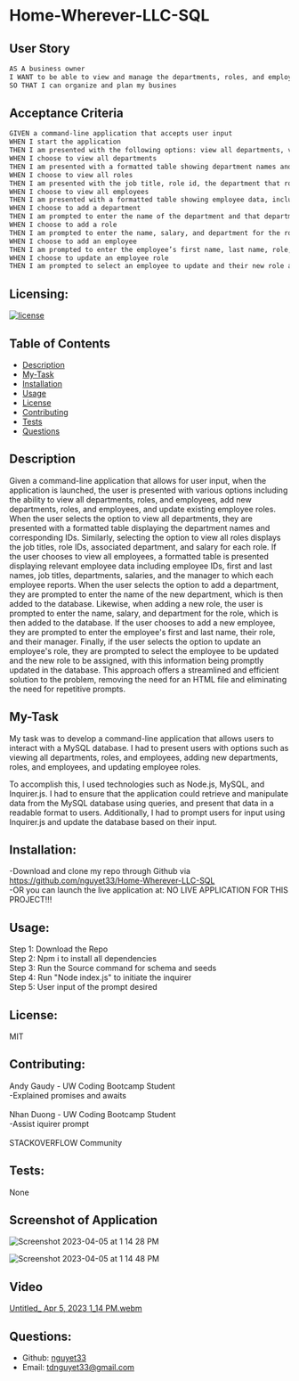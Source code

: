 # Home-Wherever-LLC-SQL

## User Story
```md
AS A business owner
I WANT to be able to view and manage the departments, roles, and employees in my company
SO THAT I can organize and plan my busines
```

## Acceptance Criteria
```md
GIVEN a command-line application that accepts user input
WHEN I start the application
THEN I am presented with the following options: view all departments, view all roles, view all employees, add a department, add a role, add an employee, and update an employee role
WHEN I choose to view all departments
THEN I am presented with a formatted table showing department names and department ids
WHEN I choose to view all roles
THEN I am presented with the job title, role id, the department that role belongs to, and the salary for that role
WHEN I choose to view all employees
THEN I am presented with a formatted table showing employee data, including employee ids, first names, last names, job titles, departments, salaries, and managers that the employees report to
WHEN I choose to add a department
THEN I am prompted to enter the name of the department and that department is added to the database
WHEN I choose to add a role
THEN I am prompted to enter the name, salary, and department for the role and that role is added to the database
WHEN I choose to add an employee
THEN I am prompted to enter the employee’s first name, last name, role, and manager, and that employee is added to the database
WHEN I choose to update an employee role
THEN I am prompted to select an employee to update and their new role and this information is updated in the database 
```

## Licensing:
[![license](https://img.shields.io/badge/license-MIT-blue)](https://shields.io)

## Table of Contents 
- [Description](#description)
- [My-Task](#My-Task)
- [Installation](#installation)
- [Usage](#usage)
- [License](#license)
- [Contributing](#contributing)
- [Tests](#tests)
- [Questions](#questions)

## Description
Given a command-line application that allows for user input, when the application is launched, the user is presented with various options including the ability to view all departments, roles, and employees, add new departments, roles, and employees, and update existing employee roles. When the user selects the option to view all departments, they are presented with a formatted table displaying the department names and corresponding IDs. Similarly, selecting the option to view all roles displays the job titles, role IDs, associated department, and salary for each role. If the user chooses to view all employees, a formatted table is presented displaying relevant employee data including employee IDs, first and last names, job titles, departments, salaries, and the manager to which each employee reports. When the user selects the option to add a department, they are prompted to enter the name of the new department, which is then added to the database. Likewise, when adding a new role, the user is prompted to enter the name, salary, and department for the role, which is then added to the database. If the user chooses to add a new employee, they are prompted to enter the employee's first and last name, their role, and their manager. Finally, if the user selects the option to update an employee's role, they are prompted to select the employee to be updated and the new role to be assigned, with this information being promptly updated in the database. This approach offers a streamlined and efficient solution to the problem, removing the need for an HTML file and eliminating the need for repetitive prompts.


## My-Task
My task was to develop a command-line application that allows users to interact with a MySQL database. I had to present users with options such as viewing all departments, roles, and employees, adding new departments, roles, and employees, and updating employee roles.  
  
To accomplish this, I used technologies such as Node.js, MySQL, and Inquirer.js. I had to ensure that the application could retrieve and manipulate data from the MySQL database using queries, and present that data in a readable format to users. Additionally, I had to prompt users for input using Inquirer.js and update the database based on their input.

## Installation:
-Download and clone my repo through Github via https://github.com/nguyet33/Home-Wherever-LLC-SQL  
-OR you can launch the live application at: NO LIVE APPLICATION FOR THIS PROJECT!!!

## Usage:
Step 1: Download the Repo  
Step 2: Npm i to install all dependencies   
Step 3: Run the Source command for schema and seeds  
Step 4: Run "Node index.js" to initiate the inquirer  
Step 5: User input of the prompt desired 

## License:
MIT

## Contributing:
Andy Gaudy - UW Coding Bootcamp Student  
    -Explained promises and awaits   
    <br />
Nhan Duong - UW Coding Bootcamp Student  
    -Assist iquirer prompt  
    <br />
STACKOVERFLOW Community 

## Tests:
None

## Screenshot of Application 
![Screenshot 2023-04-05 at 1 14 28 PM](https://user-images.githubusercontent.com/120419348/230199551-85e036c7-93b5-4bcb-a26e-dc70e3a56676.png)   
  
![Screenshot 2023-04-05 at 1 14 48 PM](https://user-images.githubusercontent.com/120419348/230199565-22f1f8b6-1d28-4c5f-aad4-a89fc8265b49.png)  

## Video 
[Untitled_ Apr 5, 2023 1_14 PM.webm](https://user-images.githubusercontent.com/120419348/230199771-a2af84d9-610a-434e-ad29-efd5a2390754.webm)

## Questions:
- Github: [nguyet33](https://github.com/nguyet33)
- Email: tdnguyet33@gmail.com 
